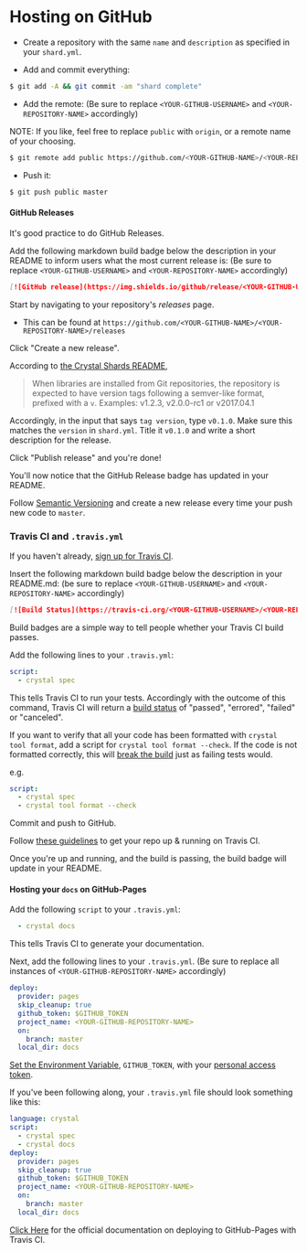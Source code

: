 # Hosting on GitHub

- Create a repository with the same `name` and `description` as specified in your `shard.yml`.

- Add and commit everything:
```bash
$ git add -A && git commit -am "shard complete"
```
- Add the remote: (Be sure to replace `<YOUR-GITHUB-USERNAME>` and `<YOUR-REPOSITORY-NAME>` accordingly)

NOTE: If you like, feel free to replace `public` with `origin`, or a remote name of your choosing.
```bash 
$ git remote add public https://github.com/<YOUR-GITHUB-NAME>/<YOUR-REPOSITORY-NAME>.git
```
- Push it: 
```bash
$ git push public master
```

#### GitHub Releases
It's good practice to do GitHub Releases.

Add the following markdown build badge below the description in your README to inform users what the most current release is:
(Be sure to replace `<YOUR-GITHUB-USERNAME>` and `<YOUR-REPOSITORY-NAME>` accordingly)

```Markdown
[![GitHub release](https://img.shields.io/github/release/<YOUR-GITHUB-USERNAME>/<YOUR-REPOSITORY-NAME>.svg)](https://github.com/<YOUR-GITHUB-USERNAME>/<YOUR-REPOSITORY-NAME>/releases)
```

Start by navigating to your repository's _releases_ page.
  - This can be found at `https://github.com/<YOUR-GITHUB-NAME>/<YOUR-REPOSITORY-NAME>/releases`

Click "Create a new release".

According to [the Crystal Shards README](https://github.com/crystal-lang/shards/blob/master/README.md), 
> When libraries are installed from Git repositories, the repository is expected to have version tags following a semver-like format, prefixed with a `v`. Examples: v1.2.3, v2.0.0-rc1 or v2017.04.1

Accordingly, in the input that says `tag version`, type `v0.1.0`. Make sure this matches the `version` in `shard.yml`. Title it `v0.1.0` and write a short description for the release.

Click "Publish release" and you're done!

You'll now notice that the GitHub Release badge has updated in your README.

Follow [Semantic Versioning](http://semver.org/) and create a new release every time your push new code to `master`.

### Travis CI and `.travis.yml`
If you haven't already, [sign up for Travis CI](https://travis-ci.org/).

Insert the following markdown build badge below the description in your README.md:
(be sure to replace `<YOUR-GITHUB-USERNAME>` and `<YOUR-REPOSITORY-NAME>` accordingly)
```Markdown
[![Build Status](https://travis-ci.org/<YOUR-GITHUB-USERNAME>/<YOUR-REPOSITORY-NAME>.svg?branch=master)](https://travis-ci.org/<YOUR-GITHUB-USERNAME>/<YOUR-REPOSITORY-NAME>) 
```
Build badges are a simple way to tell people whether your Travis CI build passes.

Add the following lines to your `.travis.yml`:
```YAML
script:
  - crystal spec
```

This tells Travis CI to run your tests. 
Accordingly with the outcome of this command, Travis CI will return a [build status](https://docs.travis-ci.com/user/for-beginners/#breaking-the-build) of "passed", "errored", "failed" or "canceled".


If you want to verify that all your code has been formatted with `crystal tool format`, add a script for `crystal tool format --check`. If the code is not formatted correctly, this will [break the build](https://docs.travis-ci.com/user/for-beginners/#breaking-the-build) just as failing tests would.

e.g.
```YAML
script:
  - crystal spec
  - crystal tool format --check
```


Commit and push to GitHub.

Follow [these guidelines](https://docs.travis-ci.com/user/getting-started/) to get your repo up & running on Travis CI.

Once you're up and running, and the build is passing, the build badge will update in your README.


#### Hosting your `docs` on GitHub-Pages

Add the following `script` to your `.travis.yml`:
```YAML
  - crystal docs
```

This tells Travis CI to generate your documentation.

Next, add the following lines to your `.travis.yml`.
(Be sure to replace all instances of `<YOUR-GITHUB-REPOSITORY-NAME>` accordingly)
```YAML
deploy:
  provider: pages
  skip_cleanup: true
  github_token: $GITHUB_TOKEN
  project_name: <YOUR-GITHUB-REPOSITORY-NAME>
  on:
    branch: master
  local_dir: docs
```

[Set the Environment Variable](https://docs.travis-ci.com/user/environment-variables#defining-variables-in-repository-settings), `GITHUB_TOKEN`, with your [personal access token](https://help.github.com/articles/creating-a-personal-access-token-for-the-command-line/).

If you've been following along, your `.travis.yml` file should look something like this:

```YAML
language: crystal
script:
  - crystal spec
  - crystal docs
deploy:
  provider: pages
  skip_cleanup: true
  github_token: $GITHUB_TOKEN
  project_name: <YOUR-GITHUB-REPOSITORY-NAME>
  on:
    branch: master
  local_dir: docs
```

[Click Here](https://docs.travis-ci.com/user/deployment/pages/) for the official documentation on deploying to GitHub-Pages with Travis CI.
